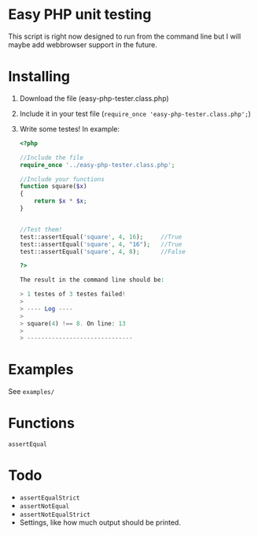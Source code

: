 
Easy PHP unit testing
=====================

This script is right now designed to run from the command line but I will maybe add webbrowser support in the future.

Installing
==========

 1. Download the file (easy-php-tester.class.php)
 2. Include it in your test file (`require_once 'easy-php-tester.class.php';`)
 3. Write some testes!
    In example:

    ```php
    <?php

    //Include the file
    require_once '../easy-php-tester.class.php';
    
    //Include your functions
    function square($x)
    {
        return $x * $x;
    }
    
    
    //Test them!
    test::assertEqual('square', 4, 16);     //True
    test::assertEqual('square', 4, "16");   //True
    test::assertEqual('square', 4, 8);      //False
    
    ?>

    The result in the command line should be:

    > 1 testes of 3 testes failed!
    > 
    > ---- Log ----
    > 
    > square(4) !== 8. On line: 13
    > 
    > ------------------------------    
    ```


Examples
========
See `examples/`


Functions
=========
`assertEqual`


Todo
====
 - `assertEqualStrict`
 - `assertNotEqual`
 - `assertNotEqualStrict`
 - Settings, like how much output should be printed.
